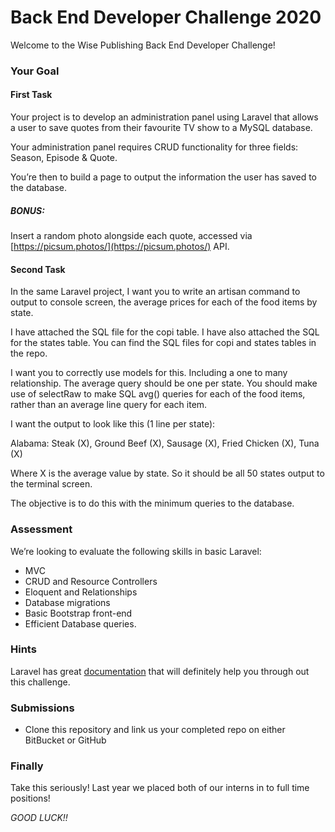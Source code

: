 # Back End Developer Challenge 2020 #

Welcome to the Wise Publishing Back End Developer Challenge!

### Your Goal

#### First Task
Your project is to develop an administration panel using Laravel that allows a user to save quotes from their favourite TV show to a MySQL database.

Your administration panel requires CRUD functionality for three fields: Season, Episode & Quote.

You’re then to build a page to output the information the user has saved to the database.

##### BONUS:
Insert a random photo alongside each quote, accessed via [https://picsum.photos/](https://picsum.photos/) API.


#### Second Task
In the same Laravel project, I want you to write an artisan command to output to console screen, the average prices for each of the food items by state.

I have attached the SQL file for the copi table. I have also attached the SQL for the states table.
You can find the SQL files for copi and states tables in the repo.

I want you to correctly use models for this. Including a one to many relationship. The average query should be one per state. You should make use of selectRaw to make SQL avg() queries for each of the food items, rather than an average line query for each item.

I want the output to look like this (1 line per state):

Alabama: Steak (X), Ground Beef (X), Sausage (X), Fried Chicken (X), Tuna (X)

Where X is the average value by state. So it should be all 50 states output to the terminal screen.

The objective is to do this with the minimum queries to the database.


### Assessment
We’re looking to evaluate the following skills in basic Laravel:
 * MVC
 * CRUD and Resource Controllers
 * Eloquent and Relationships
 * Database migrations
 * Basic Bootstrap front-end
 * Efficient Database queries.


### Hints
Laravel has great [documentation](https://laravel.com/docs/master) that will definitely help you through out this challenge.


### Submissions

* Clone this repository and link us your completed repo on either BitBucket or GitHub


### Finally

Take this seriously! Last year we placed both of our interns in to full time positions!


*GOOD LUCK!!*



